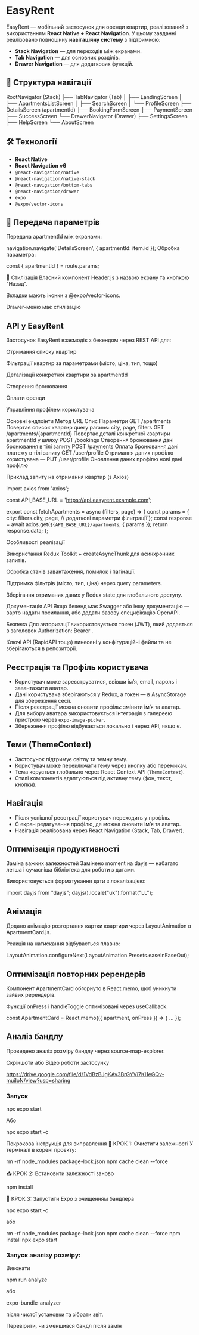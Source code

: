 # EasyRent

EasyRent — мобільний застосунок для оренди квартир, реалізований з використанням **React Native + React Navigation**. У цьому завданні реалізовано повноцінну **навігаційну систему** з підтримкою:

- **Stack Navigation** — для переходів між екранами.
- **Tab Navigation** — для основних розділів.
- **Drawer Navigation** — для додаткових функцій.

## 📂 Структура навігації

RootNavigator (Stack)
├── TabNavigator (Tab)
│ ├── LandingScreen
│ ├── ApartmentsListScreen
│ ├── SearchScreen
│ └── ProfileScreen
├── DetailsScreen (apartmentId)
├── BookingFormScreen
├── PaymentScreen
├── SuccessScreen
└── DrawerNavigator (Drawer)
├── SettingsScreen
├── HelpScreen
└── AboutScreen

## 🛠️ Технології

- **React Native**
- **React Navigation v6**
- `@react-navigation/native`
- `@react-navigation/native-stack`
- `@react-navigation/bottom-tabs`
- `@react-navigation/drawer`
- `expo`
- `@expo/vector-icons`

## 🔄 Передача параметрів

Передача apartmentId між екранами:

navigation.navigate('DetailsScreen', { apartmentId: item.id });
Обробка параметра:

const { apartmentId } = route.params;

💅 Стилізація
Власний компонент Header.js з назвою екрану та кнопкою "Назад".

Вкладки мають іконки з @expo/vector-icons.

Drawer-меню має стилізацію

## API у EasyRent

Застосунок EasyRent взаємодіє з бекендом через REST API для:

Отримання списку квартир

Фільтрації квартир за параметрами (місто, ціна, тип, тощо)

Деталізації конкретної квартири за apartmentId

Створення бронювання

Оплати оренди

Управління профілем користувача

Основні ендпоінти
Метод URL Опис Параметри
GET /apartments Повертає список квартир query params: city, page, filters
GET /apartments/{apartmentId} Повертає деталі конкретної квартири apartmentId у шляху
POST /bookings Створення бронювання дані бронювання в тілі запиту
POST /payments Оплата бронювання дані платежу в тілі запиту
GET /user/profile Отримання даних профілю користувача —
PUT /user/profile Оновлення даних профілю нові дані профілю

Приклад запиту на отримання квартир (з Axios)

import axios from 'axios';

const API_BASE_URL = 'https://api.easyrent.example.com';

export const fetchApartments = async (filters, page) => {
const params = {
city: filters.city,
page,
// додаткові параметри фільтрації
};
const response = await axios.get(`${API_BASE_URL}/apartments`, { params });
return response.data;
};

Особливості реалізації

Використання Redux Toolkit + createAsyncThunk для асинхронних запитів.

Обробка станів завантаження, помилок і пагінації.

Підтримка фільтрів (місто, тип, ціна) через query parameters.

Зберігання отриманих даних у Redux state для глобального доступу.

Документація API
Якщо бекенд має Swagger або іншу документацію — варто надати посилання, або додати базову специфікацію OpenAPI.

Безпека
Для авторизації використовується токен (JWT), який додається в заголовок Authorization: Bearer <token>.

Ключі API (RapidAPI тощо) винесені у конфігураційні файли та не зберігаються в репозиторії.

## Реєстрація та Профіль користувача

- Користувач може зареєструватися, ввівши ім’я, email, пароль і завантажити аватар.
- Дані користувача зберігаються у Redux, а токен — в AsyncStorage для збереження сесії.
- Після реєстрації можна оновити профіль: змінити ім’я та аватар.
- Для вибору аватара використовується інтеграція з галереєю пристрою через `expo-image-picker`.
- Збереження профілю відбувається локально і через API, якщо є.

## Теми (ThemeContext)

- Застосунок підтримує світлу та темну тему.
- Користувач може переключати тему через кнопку або перемикач.
- Тема керується глобально через React Context API (`ThemeContext`).
- Стилі компонентів адаптуються під активну тему (фон, текст, кнопки).

## Навігація

- Після успішної реєстрації користувач переходить у профіль.
- Є екран редагування профілю, де можна оновити ім’я та аватар.
- Навігація реалізована через React Navigation (Stack, Tab, Drawer).

## Оптимізація продуктивності

Заміна важких залежностей
Замінено moment на dayjs — набагато легша і сучасніша бібліотека для роботи з датами.

Використовується форматування дати з локалізацією:

import dayjs from "dayjs";
dayjs().locale("uk").format("LL");

## Анімація

Додано анімацію розгортання картки квартири через LayoutAnimation в ApartmentCard.js.

Реакція на натискання відбувається плавно:

LayoutAnimation.configureNext(LayoutAnimation.Presets.easeInEaseOut);

## Оптимізація повторних ререндерів

Компонент ApartmentCard обгорнуто в React.memo, щоб уникнути зайвих ререндерів.

Функції onPress і handleToggle оптимізовані через useCallback.

const ApartmentCard = React.memo(({ apartment, onPress }) => { ... });

## Аналіз бандлу

Проведено аналіз розміру бандлу через source-map-explorer.

Скріншоти або Відео роботи застосунку

https://drive.google.com/file/d/1VdBzBJgKAv3BrGYVi7KI1eGQv-muiIoN/view?usp=sharing

### Запуск

npx expo start

Або

npx expo start -c

Покрокова інструкція для виправлення
🧼 КРОК 1: Очистити залежності
У терміналі в корені проєкту:

rm -rf node_modules package-lock.json
npm cache clean --force

📥 КРОК 2: Встановити залежності заново

npm install

🚿 КРОК 3: Запустити Expo з очищенням бандлера

npx expo start -c

або

rm -rf node_modules package-lock.json
npm cache clean --force
npm install
npx expo start

### Запуск аналізу розміру:

Виконати

npm run analyze

або

expo-bundle-analyzer

після чистої установки та зібрати звіт.

Перевірити, чи зменшився бандл після замін
